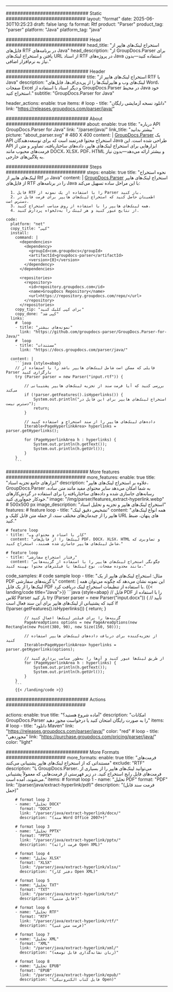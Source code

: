 


---
############################# Static ############################
layout: "format"
date:  2025-06-30T10:25:23
draft: false
lang: fa
format: Rtf
product: "Parser"
product_tag: "parser"
platform: "Java"
platform_tag: "java"

############################# Head ############################
head_title: "استخراج لینک‌های هایپر از فایل‌های RTF در برنامه‌های Java"
head_description: "از GroupDocs.Parser برای یافتن و استخراج لینک‌های URL از اسناد RTF در پروژه‌های Java استفاده کنید—بدون نیاز به نرم‌افزار اضافی."

############################# Header ############################
title: "استخراج لینک‌های هایپر از RTF با Java" 
description: "لینک‌های وب و هایپرلینک‌ها را از پی‌دی‌اف‌ها، فایل‌های Word، صفحات Excel و دیگر اسناد با استفاده از GroupDocs.Parser در محیط Java خود استخراج کنید."
subtitle: "GroupDocs.Parser for Java" 

header_actions:
  enable: true
  items:
    #  loop
    - title: "دانلود نسخه آزمایشی رایگان"
      link: "https://releases.groupdocs.com/parser/java/"
      
############################# About ############################
about:
    enable: true
    title: "درباره API GroupDocs.Parser for Java"
    link: "/parser/java/"
    link_title: "بیشتر بدانید"
    picture: "about_parser.svg" # 480 X 400
    content: |
       [GroupDocs.Parser](/parser/java/) یک API استخراج محتوا قدرتمند است که برای توسعه‌دهندگان Java طراحی شده است. این API ابزارهایی برای استخراج لینک‌های هایپر، داده‌های ساختاریافته، تصاویر و متن از فرمت‌های محبوب مانند DOCX، XLSX، PDF، HTML و بیشتر ارائه می‌دهد—بدون نیاز به پلاگین‌های خارجی.

############################# Steps ############################
steps:
    enable: true
    title: "نحوه استخراج لینک‌های هایپر از Rtf در Java"
    content: |
      [GroupDocs.Parser](/parser/java/) استخراج لینک‌های هایپر از فایل‌های RTF را در برنامه‌های Java با این مراحل ساده تسهیل می‌کند:
      
      1. فایل RTF را با استفاده از یک نمونه از Parser باز کنید.
      2. اطمینان حاصل کنید که استخراج لینک‌های هایپر برای فرمت فایل در دسترس است.
      3. همه لینک‌های هایپر را با استفاده از روش مناسب استخراج کنید.
      4. از نتایج عبور کنید و هر لینک را به‌دلخواه پردازش کنید.
   
    code:
      platform: "net"
      copy_title: "کپی"
      install:
        command: |
          <dependencies>
            <dependency>
              <groupId>com.groupdocs</groupId>
              <artifactId>groupdocs-parser</artifactId>
              <version>{0}</version>
            </dependency>
          </dependencies>

          <repositories>
            <repository>
              <id>repository.groupdocs.com</id>
              <name>GroupDocs Repository</name>
              <url>https://repository.groupdocs.com/repo/</url>
            </repository>
          </repositories>
        copy_tip: "برای کپی کلیک کنید"
        copy_done: "کپی شد"
      links:
        #  loop
        - title: "نمونه‌های بیشتر"
          link: "https://github.com/groupdocs-parser/GroupDocs.Parser-for-Java/"
        #  loop
        - title: "مستندات"
          link: "https://docs.groupdocs.com/parser/java/"
          
      content: |
        ```java {style=abap}
        // فایلی که ممکن است شامل لینک‌های هایپر باشد را با استفاده از Parser بارگزاری کنید
        try (Parser parser = new Parser("input.rtf")) {

            // بررسی کنید که آیا فرمت سند از تجزیه لینک‌های هایپر پشتیبانی می‌کند
            if (!parser.getFeatures().isHyperlinks()) {
                System.out.println("استخراج لینک‌های هایپر برای این فایل در دسترس نیست");
                return;
            }

            // داده‌های لینک‌های هایپر را از سند استخراج و استفاده کنید
            Iterable<PageHyperlinkArea> hyperlinks = parser.getHyperlinks();

            for (PageHyperlinkArea h : hyperlinks) {
                System.out.println(h.getText());
                System.out.println(h.getUrl());
            }
        }
        ```            

############################# More features ############################
more_features:
  enable: true
  title: "ابزارهای جامع تجزیه اسناد"
  description: "علاوه بر استخراج لینک‌های هایپر، GroupDocs.Parser به شما امکان می‌دهد سایر محتوای مفید مانند متن ساده، رسانه‌های جاسازی شده و داده‌های ساختاریافته را برای استفاده در گردش‌کارهای خودکار جمع‌آوری کنید."
  image: "/img/parser/features_extract-hyperlink.webp" # 500x500 px
  image_description: "استخراج لینک‌های هایپر و تجزیه و تحلیل اسناد"
  features:
    # feature loop
    - title: "تشخیص دقیق لینک"
      content: "همه انواع لینک‌های هایپر را از چیدمان‌های مختلف سند، از جمله متن قابل کلیک و URL های پنهان، ضبط کنید."

    # feature loop
    - title: "کار با اسناد و محتوای وب"
      content: "لینک‌ها را از فایل‌های PDF، DOCX، XLSX، HTML و تصاویری که شامل لینک‌های هایپر جاسازی شده هستند، استخراج کنید."

    # feature loop
    - title: "رفتار استخراج سفارشی"
      content: "چگونگی استخراج لینک‌های هایپر را با استفاده از گزینه‌هایی مانند محدوده صفحات، نوع لینک‌ها یا فیلترهای محتوا بهینه کنید."
      
  code_samples:
    # code sample loop
    - title: "مثال: استخراج لینک‌های هایپر از یک PDF با گزینه‌های سفارشی"
      content: |
        این نمونه نشان می‌دهد که چگونه می‌توان همه لینک‌ها را از یک فایل PDF با استفاده از تنظیمات استخراج لینک دریافت کرد.
        {{< landing/code title="Java">}}
        ```java {style=abap}
        //  فایل PDF را با استفاده از کلاس Parser باز کنید
        try (Parser parser = new Parser("input.docx"))
        {
            // تأیید کنید که پشتیبانی از لینک‌های هایپر برای این سند فعال است
            if (!parser.getFeatures().isHyperlinks()) {
                return;
            }

            // گزینه‌ها را برای فیلتر لینک‌ها اعمال کنید
            PageAreaOptions options = new PageAreaOptions(new Rectangle(new Point(380, 90), new Size(150, 50)));

            // از تجزیه‌کننده برای دریافت داده‌های لینک‌های هایپر استفاده کنید
            Iterable<PageHyperlinkArea> hyperlinks = parser.getHyperlinks(options);

            // از طریق لینک‌ها عبور کنید و آن‌ها را به‌طور مناسب پردازش کنید
            for (PageHyperlinkArea h : hyperlinks) {
                System.out.println(h.getText());
                System.out.println(h.getUrl());
            }
        }
        ```
        {{< /landing/code >}}


############################# Actions ############################

actions:
  enable: true
  title: "آماده شروع هستید؟"
  description: "امکانات GroupDocs.Parser را به صورت رایگان امتحان کنید یا درخواست مجوز دهید"
  items:
    #  loop
    - title: "دانلود Maven"
      link: "https://releases.groupdocs.com/parser/java/"
      color: "red"
        #  loop
    - title: "مجوزدهی"
      link: "https://purchase.groupdocs.com/pricing/parser/java/"
      color: "light"


############################# More Formats #####################
more_formats:
    enable: true
    title: "فرمت‌های مستنداتی که از استخراج لینک‌های هایپر پشتیبانی می‌کنند"
    exclude: "RTF"
    description: "با GroupDocs.Parser، می‌توانید لینک‌های هایپر را از بسیاری از فرمت‌های فایل رایج استخراج کنید. در زیر فهرستی از فرمت‌هایی که معمولاً پشتیبانی می‌شوند، آمده است."
    items: 
        # format loop 1
        - name: "تحلیل PDF"
          format: "PDF"
          link: "/parser/java/extract-hyperlink/pdf/"
          description: "(فرمت سند قابل حمل)"
          
        # format loop 2
        - name: "تحلیل DOCX"
          format: "DOCX"
          link: "/parser/java/extract-hyperlink/docx/"
          description: "(سند Word Office 2007+)"
          
        # format loop 3
        - name: "تحلیل PPTX"
          format: "PPTX"
          link: "/parser/java/extract-hyperlink/pptx/"
          description: "(فرمت ارائه Open XML)"
          
        # format loop 4
        - name: "تحلیل XLSX"
          format: "XLSX"
          link: "/parser/java/extract-hyperlink/xlsx/"
          description: "(دفتر کار Open XML)"
          
        # format loop 5
        - name: "تحلیل TXT"
          format: "TXT"
          link: "/parser/java/extract-hyperlink/txt/"
          description: "(فایل متنی)"
          
        # format loop 6
        - name: "تحلیل RTF"
          format: "RTF"
          link: "/parser/java/extract-hyperlink/rtf/"
          description: "(فرمت متن غنی)"
          
        # format loop 7
        - name: "تحلیل XML"
          format: "XML"
          link: "/parser/java/extract-hyperlink/xml/"
          description: "(زبان نشانه‌گذاری قابل توسعه)"
          
        # format loop 8
        - name: "تحلیل EPUB"
          format: "EPUB"
          link: "/parser/java/extract-hyperlink/epub/"
          description: "(فایل کتاب الکترونیکی Open)"
         
          

---